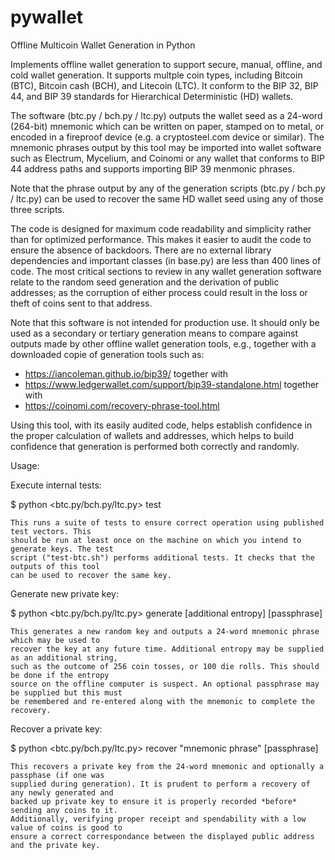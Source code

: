 # pywallet
Offline Multicoin Wallet Generation in Python

Implements offline wallet generation to support secure, manual, offline, and cold wallet generation.
It supports multple coin types, including Bitcoin (BTC), Bitcoin cash (BCH), and Litecoin (LTC).
It conform to the BIP 32, BIP 44, and BIP 39 standards for Hierarchical Deterministic (HD) wallets.

The software (btc.py / bch.py / ltc.py) outputs the wallet seed as a 24-word (264-bit) mnemonic 
which can be written on paper, stamped on to metal, or encoded in a fireproof device (e.g. a 
cryptosteel.com device or similar). The mnemonic phrases output by this tool may be imported 
into wallet software such as Electrum, Mycelium, and Coinomi or any wallet that conforms to 
BIP 44 address paths and supports importing BIP 39 menmonic phrases.

Note that the phrase output by any of the generation scripts (btc.py / bch.py / ltc.py) can be 
used to recover the same HD wallet seed using any of those three scripts.

The code is designed for maximum code readability and simplicity rather than for 
optimized performance. This makes it easier to audit the code to ensure the absence 
of backdoors. There are no external library dependencies and important classes (in 
base.py) are less than 400 lines of code. The most critical sections to review 
in any wallet generation software relate to the random seed generation and the 
derivation of public addresses; as the corruption of either process could result 
in the loss or theft of coins sent to that address.

Note that this software is not intended for production use. It should only 
be used as a secondary or tertiary generation means to compare against 
outputs made by other offline wallet generation tools, e.g., together 
with a downloaded copie of generation tools such as:

* https://iancoleman.github.io/bip39/ together with
* https://www.ledgerwallet.com/support/bip39-standalone.html together with
* https://coinomi.com/recovery-phrase-tool.html

Using this tool, with its easily audited code, helps establish confidence in the 
proper calculation of wallets and addresses, which helps to build confidence that
generation is performed both correctly and randomly.

Usage:

Execute internal tests:

  $ python <btc.py/bch.py/ltc.py> test

    This runs a suite of tests to ensure correct operation using published test vectors. This 
    should be run at least once on the machine on which you intend to generate keys. The test 
    script ("test-btc.sh") performs additional tests. It checks that the outputs of this tool 
    can be used to recover the same key.

Generate new private key:

  $ python <btc.py/bch.py/ltc.py> generate [additional entropy] [passphrase]

    This generates a new random key and outputs a 24-word mnemonic phrase which may be used to 
    recover the key at any future time. Additional entropy may be supplied as an additional string, 
    such as the outcome of 256 coin tosses, or 100 die rolls. This should be done if the entropy 
    source on the offline computer is suspect. An optional passphrase may be supplied but this must 
    be remembered and re-entered along with the mnemonic to complete the recovery.

Recover a private key:

  $ python <btc.py/bch.py/ltc.py> recover "mnemonic phrase" [passphrase]

    This recovers a private key from the 24-word mnemonic and optionally a passphase (if one was 
    supplied during generation). It is prudent to perform a recovery of any newly generated and 
    backed up private key to ensure it is properly recorded *before* sending any coins to it.  
    Additionally, verifying proper receipt and spendability with a low value of coins is good to 
    ensure a correct correspondance between the displayed public address and the private key.
